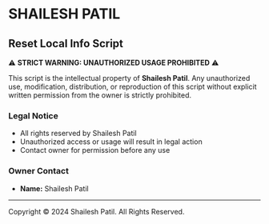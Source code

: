 # SHAILESH PATIL
## Reset Local Info Script

⚠️ **STRICT WARNING: UNAUTHORIZED USAGE PROHIBITED** ⚠️

This script is the intellectual property of **Shailesh Patil**. Any unauthorized use, modification, distribution, or reproduction of this script without explicit written permission from the owner is strictly prohibited.

### Legal Notice
- All rights reserved by Shailesh Patil
- Unauthorized access or usage will result in legal action
- Contact owner for permission before any use

### Owner Contact
- **Name:** Shailesh Patil

---
Copyright © 2024 Shailesh Patil. All Rights Reserved. 